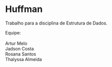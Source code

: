 # Huffman

Trabalho para a disciplina de Estrutura de Dados.

Equipe: <br><br>
Artur Melo <br>
Jadson Costa <br>
Rosana Santos <br>
Thalyssa Almeida
